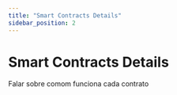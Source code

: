 ```yaml
---
title: "Smart Contracts Details"
sidebar_position: 2
---
```


# Smart Contracts Details

Falar sobre comom funciona cada contrato
